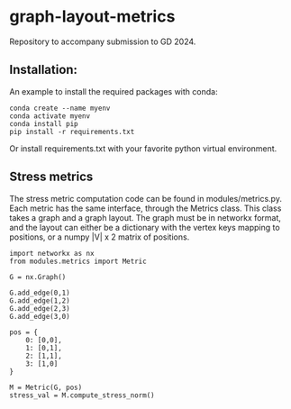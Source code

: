 # graph-layout-metrics
Repository to accompany submission to GD 2024. 

## Installation: 
An example to install the required packages with conda: 
```
conda create --name myenv 
conda activate myenv
conda install pip
pip install -r requirements.txt
```
Or install requirements.txt with your favorite python virtual environment. 

## Stress metrics
The stress metric computation code can be found in modules/metrics.py. 
Each metric has the same interface, through the Metrics class. This class takes a graph and a graph layout. The graph must be in networkx format, and the layout can either be a dictionary with the vertex keys mapping to positions, or a numpy |V| x 2 matrix of positions. 
```
import networkx as nx
from modules.metrics import Metric

G = nx.Graph()

G.add_edge(0,1)
G.add_edge(1,2)
G.add_edge(2,3)
G.add_edge(3,0)

pos = {
    0: [0,0],
    1: [0,1],
    2: [1,1],
    3: [1,0]
}

M = Metric(G, pos)
stress_val = M.compute_stress_norm()
```